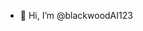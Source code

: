 - 👋 Hi, I’m @blackwoodAI123



<!---
blackwoodAI123/blackwoodAI123 is a ✨ special ✨ repository because its `README.md` (this file) appears on your GitHub profile.
You can click the Preview link to take a look at your changes.
--->
